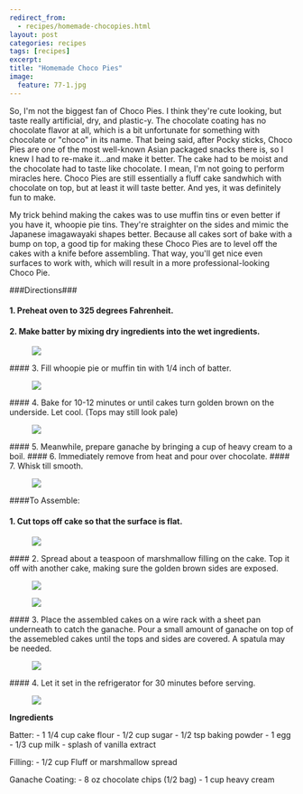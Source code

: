 ```yaml
---
redirect_from: 
  - recipes/homemade-chocopies.html
layout: post
categories: recipes
tags: [recipes]
excerpt: 
title: "Homemade Choco Pies"
image:
  feature: 77-1.jpg
---
```


So, I'm not the biggest fan of Choco Pies.  I think they're cute looking, but taste really artificial, dry, and plastic-y.  The chocolate coating has no chocolate flavor at all, which is a bit unfortunate for something with chocolate or "choco" in its name.  That being said, after Pocky sticks, Choco Pies are one of the most well-known Asian packaged snacks there is, so I knew I had to re-make it...and make it better.  The cake had to be moist and the chocolate had to taste like chocolate.  I mean, I'm not going to perform miracles here. Choco Pies are still essentially a fluff cake sandwhich with chocolate on top, but at least it will taste better.  And yes, it was definitely fun to make.

My trick behind making the cakes was to use muffin tins or even better if you have it, whoopie pie tins.  They're straighter on the sides and mimic the Japanese imagawayaki shapes better.  Because all cakes sort of bake with a bump on top, a good tip for making these Choco Pies are to level off the cakes with a knife before assembling.  That way, you'll get nice even surfaces to work with, which will result in a more professional-looking Choco Pie.


###Directions###

#### 1. Preheat oven to 325 degrees Fahrenheit.
#### 2. Make batter by mixing dry ingredients into the wet ingredients.
<figure> <img src='/images/77-4.jpg'> </figure>
#### 3. Fill whoopie pie or muffin tin with 1/4 inch of batter.
<figure> <img src='/images/77-6.jpg'> </figure>
#### 4. Bake for 10-12 minutes or until cakes turn golden brown on the underside.  Let cool. (Tops may still look pale)  
<figure> <img src='/images/77-7.jpg'> </figure>
#### 5. Meanwhile, prepare ganache by bringing a cup of heavy cream to a boil.
#### 6. Immediately remove from heat and pour over chocolate.
#### 7. Whisk till smooth.
<figure> <img src='/images/77-12.jpg'> </figure>

####To Assemble:

#### 1. Cut tops off cake so that the surface is flat.
<figure> <img src='/images/77-8.jpg'> </figure>
#### 2. Spread about a teaspoon of marshmallow filling on the cake. Top it off with another cake, making sure the golden brown sides are exposed.
<figure> <img src='/images/77-9.jpg'> </figure>

<figure> <img src='/images/77-10.jpg'> </figure>
#### 3. Place the assembled cakes on a wire rack with a sheet pan underneath to catch the ganache.  Pour a small amount of ganache on top of the assemebled cakes until the tops and sides are covered.  A spatula may be needed.
<figure> <img src='/images/77-11.jpg'> </figure>
#### 4. Let it set in the refrigerator for 30 minutes before serving.
<figure> <img src='/images/77-1.jpg'> </figure>




<section class='recipe'>
<p><strong>Ingredients</strong></p>

<p>Batter:
- 1 1/4 cup cake flour
- 1/2 cup sugar
- 1/2 tsp baking powder
- 1 egg
- 1/3 cup milk
- splash of vanilla extract</p>

<p>Filling:
- 1/2 cup Fluff or marshmallow spread</p>

<p>Ganache Coating:
- 8 oz chocolate chips (1/2 bag)
- 1 cup heavy cream</p></section>